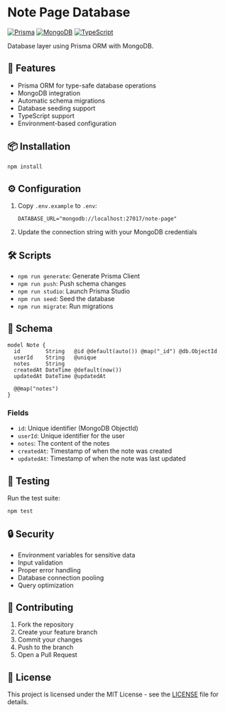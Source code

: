 # Note Page Database

[![Prisma](https://img.shields.io/badge/Prisma-3982CE?style=flat&logo=Prisma&logoColor=white)](https://www.prisma.io/)
[![MongoDB](https://img.shields.io/badge/MongoDB-4EA94B?style=flat&logo=mongodb&logoColor=white)](https://www.mongodb.com/)
[![TypeScript](https://img.shields.io/badge/TypeScript-007ACC?style=flat&logo=typescript&logoColor=white)](https://www.typescriptlang.org/)

Database layer using Prisma ORM with MongoDB.

## 🚀 Features

- Prisma ORM for type-safe database operations
- MongoDB integration
- Automatic schema migrations
- Database seeding support
- TypeScript support
- Environment-based configuration

## 📦 Installation

```bash
npm install
```

## ⚙️ Configuration

1. Copy `.env.example` to `.env`:
   ```env
   DATABASE_URL="mongodb://localhost:27017/note-page"
   ```

2. Update the connection string with your MongoDB credentials

## 🛠️ Scripts

- `npm run generate`: Generate Prisma Client
- `npm run push`: Push schema changes
- `npm run studio`: Launch Prisma Studio
- `npm run seed`: Seed the database
- `npm run migrate`: Run migrations

## 📝 Schema

```prisma
model Note {
  id        String   @id @default(auto()) @map("_id") @db.ObjectId
  userId    String   @unique
  notes     String
  createdAt DateTime @default(now())
  updatedAt DateTime @updatedAt

  @@map("notes")
}
```

### Fields
- `id`: Unique identifier (MongoDB ObjectId)
- `userId`: Unique identifier for the user
- `notes`: The content of the notes
- `createdAt`: Timestamp of when the note was created
- `updatedAt`: Timestamp of when the note was last updated

## 🧪 Testing

Run the test suite:
```bash
npm test
```

## 🔒 Security

- Environment variables for sensitive data
- Input validation
- Proper error handling
- Database connection pooling
- Query optimization

## 🤝 Contributing

1. Fork the repository
2. Create your feature branch
3. Commit your changes
4. Push to the branch
5. Open a Pull Request

## 📄 License

This project is licensed under the MIT License - see the [LICENSE](../../LICENSE) file for details. 